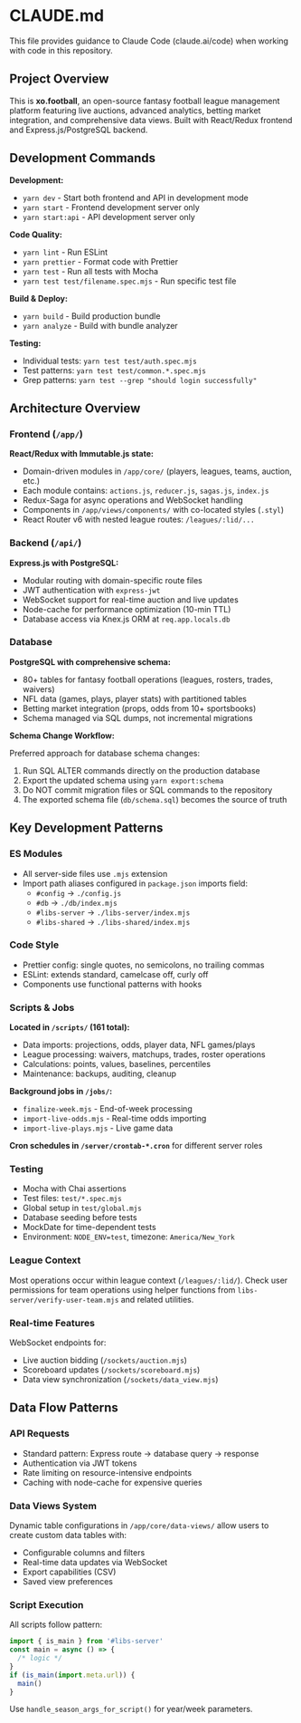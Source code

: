 # CLAUDE.md

This file provides guidance to Claude Code (claude.ai/code) when working with code in this repository.

## Project Overview

This is **xo.football**, an open-source fantasy football league management platform featuring live auctions, advanced analytics, betting market integration, and comprehensive data views. Built with React/Redux frontend and Express.js/PostgreSQL backend.

## Development Commands

**Development:**

- `yarn dev` - Start both frontend and API in development mode
- `yarn start` - Frontend development server only
- `yarn start:api` - API development server only

**Code Quality:**

- `yarn lint` - Run ESLint
- `yarn prettier` - Format code with Prettier
- `yarn test` - Run all tests with Mocha
- `yarn test test/filename.spec.mjs` - Run specific test file

**Build & Deploy:**

- `yarn build` - Build production bundle
- `yarn analyze` - Build with bundle analyzer

**Testing:**

- Individual tests: `yarn test test/auth.spec.mjs`
- Test patterns: `yarn test test/common.*.spec.mjs`
- Grep patterns: `yarn test --grep "should login successfully"`

## Architecture Overview

### Frontend (`/app/`)

**React/Redux with Immutable.js state:**

- Domain-driven modules in `/app/core/` (players, leagues, teams, auction, etc.)
- Each module contains: `actions.js`, `reducer.js`, `sagas.js`, `index.js`
- Redux-Saga for async operations and WebSocket handling
- Components in `/app/views/components/` with co-located styles (`.styl`)
- React Router v6 with nested league routes: `/leagues/:lid/...`

### Backend (`/api/`)

**Express.js with PostgreSQL:**

- Modular routing with domain-specific route files
- JWT authentication with `express-jwt`
- WebSocket support for real-time auction and live updates
- Node-cache for performance optimization (10-min TTL)
- Database access via Knex.js ORM at `req.app.locals.db`

### Database

**PostgreSQL with comprehensive schema:**

- 80+ tables for fantasy football operations (leagues, rosters, trades, waivers)
- NFL data (games, plays, player stats) with partitioned tables
- Betting market integration (props, odds from 10+ sportsbooks)
- Schema managed via SQL dumps, not incremental migrations

**Schema Change Workflow:**

Preferred approach for database schema changes:

1. Run SQL ALTER commands directly on the production database
2. Export the updated schema using `yarn export:schema`
3. Do NOT commit migration files or SQL commands to the repository
4. The exported schema file (`db/schema.sql`) becomes the source of truth

## Key Development Patterns

### ES Modules

- All server-side files use `.mjs` extension
- Import path aliases configured in `package.json` imports field:
  - `#config` → `./config.js`
  - `#db` → `./db/index.mjs`
  - `#libs-server` → `./libs-server/index.mjs`
  - `#libs-shared` → `./libs-shared/index.mjs`

### Code Style

- Prettier config: single quotes, no semicolons, no trailing commas
- ESLint: extends standard, camelcase off, curly off
- Components use functional patterns with hooks

### Scripts & Jobs

**Located in `/scripts/` (161 total):**

- Data imports: projections, odds, player data, NFL games/plays
- League processing: waivers, matchups, trades, roster operations
- Calculations: points, values, baselines, percentiles
- Maintenance: backups, auditing, cleanup

**Background jobs in `/jobs/`:**

- `finalize-week.mjs` - End-of-week processing
- `import-live-odds.mjs` - Real-time odds importing
- `import-live-plays.mjs` - Live game data

**Cron schedules in `/server/crontab-*.cron`** for different server roles

### Testing

- Mocha with Chai assertions
- Test files: `test/*.spec.mjs`
- Global setup in `test/global.mjs`
- Database seeding before tests
- MockDate for time-dependent tests
- Environment: `NODE_ENV=test`, timezone: `America/New_York`

### League Context

Most operations occur within league context (`/leagues/:lid/`). Check user permissions for team operations using helper functions from `libs-server/verify-user-team.mjs` and related utilities.

### Real-time Features

WebSocket endpoints for:

- Live auction bidding (`/sockets/auction.mjs`)
- Scoreboard updates (`/sockets/scoreboard.mjs`)
- Data view synchronization (`/sockets/data_view.mjs`)

## Data Flow Patterns

### API Requests

- Standard pattern: Express route → database query → response
- Authentication via JWT tokens
- Rate limiting on resource-intensive endpoints
- Caching with node-cache for expensive queries

### Data Views System

Dynamic table configurations in `/app/core/data-views/` allow users to create custom data tables with:

- Configurable columns and filters
- Real-time data updates via WebSocket
- Export capabilities (CSV)
- Saved view preferences

### Script Execution

All scripts follow pattern:

```javascript
import { is_main } from '#libs-server'
const main = async () => {
  /* logic */
}
if (is_main(import.meta.url)) {
  main()
}
```

Use `handle_season_args_for_script()` for year/week parameters.
